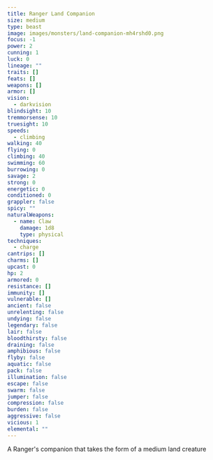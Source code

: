 ```yaml
---
title: Ranger Land Companion
size: medium
type: beast
image: images/monsters/land-companion-mh4rshd0.png
focus: -1
power: 2
cunning: 1
luck: 0
lineage: ""
traits: []
feats: []
weapons: []
armor: []
vision:
  - darkvision
blindsight: 10
tremmorsense: 10
truesight: 10
speeds:
  - climbing
walking: 40
flying: 0
climbing: 40
swimming: 60
burrowing: 0
savage: 2
strong: 0
energetic: 0
conditioned: 0
grappler: false
spicy: ""
naturalWeapons:
  - name: Claw
    damage: 1d8
    type: physical
techniques:
  - charge
cantrips: []
charms: []
upcast: 0
hp: 2
armored: 0
resistance: []
immunity: []
vulnerable: []
ancient: false
unrelenting: false
undying: false
legendary: false
lair: false
bloodthirsty: false
draining: false
amphibious: false
flyby: false
aquatic: false
pack: false
illumination: false
escape: false
swarm: false
jumper: false
compression: false
burden: false
aggressive: false
vicious: 1
elemental: ""
---
```


A Ranger's companion that takes the form of a medium land creature
